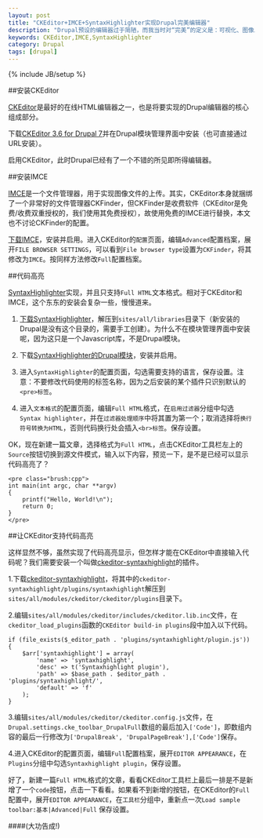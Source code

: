 ```yaml
---
layout: post
title: "CKEditor+IMCE+SyntaxHighlighter实现Drupal完美编辑器"
description: "Drupal预设的编辑器过于简陋，而我当时对“完美”的定义是：可视化、图像上传、代码高亮，并且使用 CKEditor + IMCE + SyntaxHighlighter 实现了预期目标。以下是安装过程，基于Drupal 7环境。"
keywords: CKEditor,IMCE,SyntaxHighlighter
category: Drupal
tags: [drupal]
---
```

{% include JB/setup %}

##安装CKEditor

[CKEditor](http://ckeditor.com/)是最好的在线HTML编辑器之一，也是将要实现的Drupal编辑器的核心组成部分。

下载[CKEditor 3.6 for Drupal 7](http://download.cksource.com/CKEditor%20for%20Drupal/CKEditor%203.6.3%20for%20Drupal/ckeditor_3.6.3_for_drupal_7.zip)并在Drupal模块管理界面中安装（也可直接通过URL安装）。

启用CKEditor，此时Drupal已经有了一个不错的所见即所得编辑器。

##安装IMCE

[IMCE](http://drupal.org/project/imce)是一个文件管理器，用于实现图像文件的上传。其实，CKEditor本身就捆绑了一个非常好的文件管理器CKFinder，但CKFinder是收费软件（CKEditor是免费/收费双重授权的，我们使用其免费授权），故使用免费的IMCE进行替换，本文也不讨论CKFinder的配置。

[下载IMCE](http://drupal.org/project/imce)，安装并启用。进入CKEditor的`配置`页面，编辑`Advanced`配置档案，展开`FILE BROWSER SETTINGS`，可以看到`File browser type`设置为`CKFinder`，将其修改为`IMCE`。按同样方法修改`Full`配置档案。

##代码高亮

[SyntaxHighlighter](http://alexgorbatchev.com/)实现，并且只支持`Full HTML`文本格式。相对于CKEditor和IMCE，这个东东的安装会复杂一些，慢慢道来。

1. [下载SyntaxHighlighter](http://alexgorbatchev.com/)，解压到`sites/all/libraries`目录下（新安装的Drupal是没有这个目录的，需要手工创建）。为什么不在模块管理界面中安装呢，因为这只是一个Javascript库，不是Drupal模块。

2. 下载[SyntaxHighlighter的Drupal模块](http://ftp.drupal.org/files/projects/syntaxhighlighter-7.x-2.x-dev.tar.gz)，安装并启用。

3. 进入`SyntaxHighlighter`的配置页面，勾选需要支持的语言，保存设置。注意：不要修改代码使用的标签名称，因为之后安装的某个插件只识别默认的`<pre>标签`。

4. 进入`文本格式`的配置页面，编辑`Full HTML`格式，在`启用过滤器`分组中勾选`Syntax highlighter`，并在`过滤器处理顺序`中将其置为第一个；取消选择将`换行符号转换为HTML`，否则代码换行处会插入`<br>标签`。保存设置。

OK，现在新建一篇文章，选择格式为`Full HTML`，点击CKEditor工具栏左上的`Source`按钮切换到源文件模式，输入以下内容，预览一下，是不是已经可以显示代码高亮了？

	<pre class="brush:cpp">
	int main(int argc, char **argv)
	{
	    printf("Hello, World!\n");
	    return 0;
	}
	</pre>

##让CKEditor支持代码高亮

这样显然不够，虽然实现了代码高亮显示，但怎样才能在CKEditor中直接输入代码呢？我们需要安装一个叫做[ckeditor-syntaxhighlight](http://code.google.com/p/ckeditor-syntaxhighlight/)的插件。

1.下载[ckeditor-syntaxhighlight](http://ckeditor-syntaxhighlight.googlecode.com/files/ckeditor-syntaxhighlight-1.0.tar.bz2)，将其中的`ckeditor-syntaxhighlight/plugins/syntaxhighlight`解压到`sites/all/modules/ckeditor/ckeditor/plugins`目录下。

2.编辑`sites/all/modules/ckeditor/includes/ckeditor.lib.inc`文件，在`ckeditor_load_plugins`函数的`CKEditor build-in plugins`段中加入以下代码。

	if (file_exists($_editor_path . 'plugins/syntaxhighlight/plugin.js')) {
	    $arr['syntaxhighlight'] = array(
	        'name' => 'syntaxhighlight',
	        'desc' => t('Syntaxhighlight plugin'),
	        'path' => $base_path . $editor_path . 'plugins/syntaxhighlight/',
	        'default' => 'f'
	    );
	}

3.编辑`sites/all/modules/ckeditor/ckeditor.config.js`文件，在`Drupal.settings.cke_toolbar_DrupalFull`数组的最后加入`['Code']`，即数组内容的最后一行修改为`['DrupalBreak', 'DrupalPageBreak'],['Code']`保存。

4.进入CKEditor的配置页面，编辑`Full`配置档案，展开`EDITOR APPEARANCE`，在`Plugins`分组中勾选`Syntaxhighlight plugin`，保存设置。

好了，新建一篇`Full HTML`格式的文章，看看CKEditor工具栏上最后一排是不是新增了一个`code`按钮，点击一下看看。如果看不到新增的按钮，在CKEditor的`Full`配置中，展开`EDITOR APPEARANCE`，在`工具栏`分组中，重新点一次`Load sample toolbar:基本|Advanced|Full` 保存设置。

####(大功告成!)